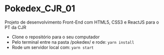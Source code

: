 # Pokedex_CJR_01
 Projeto de desenvolvimento Front-End com HTML5, CSS3 e ReactJS para o PT da CJR

* Clone o repositório para o seu computador
* Pelo terminal entre na pasta /pokedex/ e rode: `yarn install`
* Rode um servidor local com: `yarn start`
